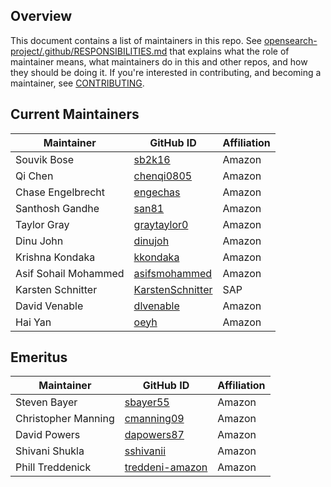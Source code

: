 ## Overview

This document contains a list of maintainers in this repo. See [opensearch-project/.github/RESPONSIBILITIES.md](https://github.com/opensearch-project/.github/blob/main/RESPONSIBILITIES.md#maintainer-responsibilities) that explains what the role of maintainer means, what maintainers do in this and other repos, and how they should be doing it. If you're interested in contributing, and becoming a maintainer, see [CONTRIBUTING](CONTRIBUTING.md).

## Current Maintainers

| Maintainer           | GitHub ID                                                 | Affiliation |
| -------------------- | --------------------------------------------------------- | ----------- |
| Souvik Bose          | [sb2k16](https://github.com/sb2k16)               | Amazon      |
| Qi Chen              | [chenqi0805](https://github.com/chenqi0805)               | Amazon      |
| Chase Engelbrecht    | [engechas](https://github.com/engechas)                   | Amazon      |
| Santhosh Gandhe      | [san81](https://github.com/san81)             | Amazon      |
| Taylor Gray          | [graytaylor0](https://github.com/graytaylor0)             | Amazon      |
| Dinu John            | [dinujoh](https://github.com/dinujoh)                     | Amazon      |
| Krishna Kondaka      | [kkondaka](https://github.com/kkondaka)                   | Amazon      |
| Asif Sohail Mohammed | [asifsmohammed](https://github.com/asifsmohammed)         | Amazon      |
| Karsten Schnitter    | [KarstenSchnitter](https://github.com/KarstenSchnitter)   | SAP         |
| David Venable        | [dlvenable](https://github.com/dlvenable)                 | Amazon      |
| Hai Yan              | [oeyh](https://github.com/oeyh)                           | Amazon      |


## Emeritus

| Maintainer           | GitHub ID                                             | Affiliation |
| -------------------- | ----------------------------------------------------- | ----------- |
| Steven Bayer         | [sbayer55](https://github.com/sbayer55)               | Amazon      |
| Christopher Manning  | [cmanning09](https://github.com/cmanning09)           | Amazon      |
| David Powers         | [dapowers87](https://github.com/dapowers87)           | Amazon      |
| Shivani Shukla       | [sshivanii](https://github.com/sshivanii)             | Amazon      |
| Phill Treddenick     | [treddeni-amazon](https://github.com/treddeni-amazon) | Amazon      |
